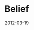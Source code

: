 ---
layout: media
category: media
series: "Game Changers"
title: "Belief"
date: 2012-03-19
description: "Today we're talking about how Game Changers believe in something bigger than themselves."
video: "https://s3.amazonaws.com/crossroadsvideomessages/gamechangers_02.mp4"
video-poster: "https://www.crossroads.net/uploadedfiles/gamechangers_02_still.jpg"
---